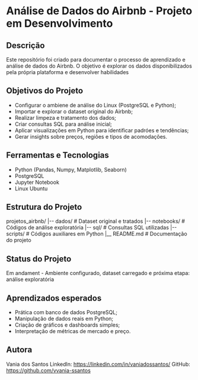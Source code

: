# Análise de Dados  do Airbnb - Projeto em Desenvolvimento

## Descrição
Este repositório foi criado para documentar o processo de aprendizado e análise de dados do Airbnb. O objetivo é explorar os dados disponibilizados 
pela própria plataforma e desenvolver habilidades

## Objetivos do Projeto
- Configurar o ambiene de análise do Linux (PostgreSQL e Python);
- Importar e explorar o dataset original do Airbnb;
- Realizar limpeza e tratamento dos dados;
- Criar consultas SQL para análise inicial;
- Aplicar visualizações em Python para identificar padróes e tendências;
- Gerar insights sobre preços, regiões e tipos de acomodações.

## Ferramentas e Tecnologias
- Python (Pandas, Numpy, Matplotlib, Seaborn)
- PostgreSQL
- Jupyter Notebook
- Linux Ubuntu

## Estrutura do Projeto
projetos_airbnb/
|-- dados/                # Dataset original e tratados
|-- notebooks/            # Códigos de análise exploratória
|-- sql/                  # Consultas SQL utilizadas
|-- scripts/              # Códigos auxiliares em Python
|__ README.md             # Documentação do projeto

## Status do Projeto
Em andament - Ambiente configurado, dataset carregado e próxima etapa: análise exploratória

## Aprendizados esperados
- Prática com banco de dados PostgreSQL;
- Manipulação de dados reais em Python;
- Criação de gráficos e dashboards simples;
- Interpretação de métricas de mercado e preço.

## Autora
Vania dos Santos
LinkedIn: https://linkedin.com/in/vaniadossantos/
GitHub: https://github.com/vvania-ssantos


